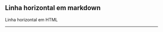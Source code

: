 <!-- Primeira digitação -->
Linha horizontal em markdown
---



<!-- Segunda digitação -->
<p>Linha  horizontal em HTML </p>
<hr>